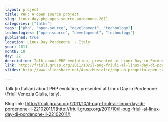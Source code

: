 ```yaml
---
layout: project
title: PHP: A open source project
slug: linux-day-php-open-source-pordenone-2011
categories: ["talks"]
tags: ["php", "open-source", "development", "technology"]
technologies: ["open-source", "development", "technology"]
published: true
location: Linux Day Pordenone  - Italy
year: 2011
month: 10
day: 22
description: Talk about PHP evolution, presented at Linux Day in Pordenone (Friuli Venezia Giulia, Italy).
link: http://friuli.grusp.org/2011/10/il-pug-friuli-al-linux-day-di-pordenone-il-22102011/
slides: http://www.slideshare.net/AsmirMustafic/php-un-progetto-open-source-cresciuto-insieme-al-web

---
```



Talk (in Italian) about PHP evolution, presented at Linux Day in Pordenone (Friuli Venezia Giulia, Italy). 

Blog link:  [http://friuli.grusp.org/2011/10/il-pug-friuli-al-linux-day-di-pordenone-il-22102011/](http://friuli.grusp.org/2011/10/il-pug-friuli-al-linux-day-di-pordenone-il-22102011/)

